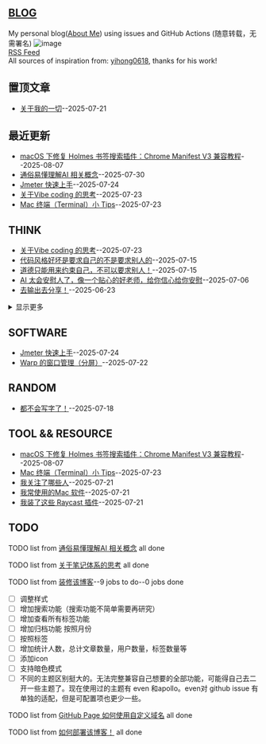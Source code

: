 ## [BLOG](https://sunyuan686.github.io/blog/)
My personal blog([About Me](https://github.com/sunyuan686/blog/issues/6)) using issues and GitHub Actions (随意转载，无需署名)
![image](https://github.com/user-attachments/assets/a168bf11-661e-4566-b042-7fc9544de528)
<br>
[RSS Feed](https://raw.githubusercontent.com/sunyuan686/blog/master/feed.xml)
<br>
All sources of inspiration from: [yihong0618](https://github.com/yihong0618/gitblog), thanks for his work! 
<br>

## 置顶文章
- [关于我的一切](https://github.com/sunyuan686/blog/issues/20)--2025-07-21
## 最近更新
- [macOS 下修复 Holmes 书签搜索插件：Chrome Manifest V3 兼容教程](https://github.com/sunyuan686/blog/issues/26)--2025-08-07
- [通俗易懂理解AI 相关概念](https://github.com/sunyuan686/blog/issues/25)--2025-07-30
- [Jmeter 快速上手](https://github.com/sunyuan686/blog/issues/24)--2025-07-24
- [关于Vibe coding 的思考](https://github.com/sunyuan686/blog/issues/23)--2025-07-23
- [Mac 终端（Terminal）小 Tips](https://github.com/sunyuan686/blog/issues/22)--2025-07-23
## THINK

- [关于Vibe coding 的思考](https://github.com/sunyuan686/blog/issues/23)--2025-07-23
- [代码风格好坏是要求自己的不是要求别人的](https://github.com/sunyuan686/blog/issues/15)--2025-07-15
- [道德只能用来约束自己，不可以要求别人！](https://github.com/sunyuan686/blog/issues/14)--2025-07-15
- [AI 太会安慰人了，像一个贴心的好老师，给你信心给你安慰](https://github.com/sunyuan686/blog/issues/4)--2025-07-06
- [去输出去分享！](https://github.com/sunyuan686/blog/issues/3)--2025-06-23
<details><summary>显示更多</summary>

- [学计算机一定要折腾，不怕麻烦。](https://github.com/sunyuan686/blog/issues/2)--2025-06-22
</details>

## SOFTWARE

- [Jmeter 快速上手](https://github.com/sunyuan686/blog/issues/24)--2025-07-24
- [Warp 的窗口管理（分屏）](https://github.com/sunyuan686/blog/issues/21)--2025-07-22
## RANDOM

- [都不会写字了！](https://github.com/sunyuan686/blog/issues/16)--2025-07-18
## TOOL && RESOURCE

- [macOS 下修复 Holmes 书签搜索插件：Chrome Manifest V3 兼容教程](https://github.com/sunyuan686/blog/issues/26)--2025-08-07
- [Mac 终端（Terminal）小 Tips](https://github.com/sunyuan686/blog/issues/22)--2025-07-23
- [我关注了哪些人](https://github.com/sunyuan686/blog/issues/19)--2025-07-21
- [我常使用的Mac 软件](https://github.com/sunyuan686/blog/issues/18)--2025-07-21
- [我装了这些 Raycast 插件](https://github.com/sunyuan686/blog/issues/17)--2025-07-21
## TODO
TODO list from [通俗易懂理解AI 相关概念](https://github.com/sunyuan686/blog/issues/25) all done

TODO list from [关于笔记体系的思考](https://github.com/sunyuan686/blog/issues/11) all done

TODO list from [装修该博客](https://github.com/sunyuan686/blog/issues/10)--9 jobs to do--0 jobs done
- [ ] 调整样式
- [ ] 增加搜索功能（搜索功能不简单需要再研究）
- [ ] 增加查看所有标签功能
- [ ] 增加归档功能 按照月份 
- [ ] 按照标签
- [ ] 增加统计人数，总计文章数量，用户数量，标签数量等
- [ ] 添加icon
- [ ] 支持暗色模式
- [ ] 不同的主题区别挺大的。无法完整兼容自己想要的全部功能，可能得自己去二开一些主题了。现在使用过的主题有 even 和apollo。even对 github issue 有单独的适配，但是可配置项也更少一些。

TODO list from [GitHub Page 如何使用自定义域名](https://github.com/sunyuan686/blog/issues/9) all done

TODO list from [如何部署该博客！](https://github.com/sunyuan686/blog/issues/8) all done

